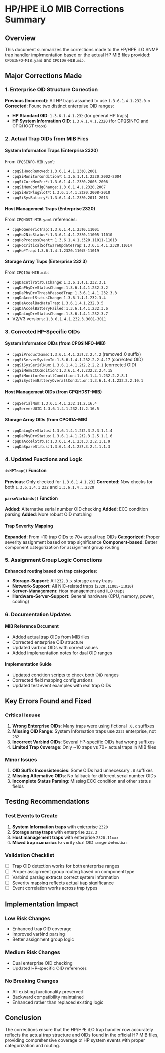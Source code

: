 # HP/HPE iLO MIB Corrections Summary

## Overview
This document summarizes the corrections made to the HP/HPE iLO SNMP trap handler implementation based on the actual HP MIB files provided: `CPQSINFO-MIB.yaml` and `CPQIDA-MIB.mib`.

## Major Corrections Made

### 1. Enterprise OID Structure Correction
**Previous (Incorrect)**: All HP traps assumed to use `1.3.6.1.4.1.232.0.x`
**Corrected**: Found two distinct enterprise OID ranges:
- **HP Standard OID**: `1.3.6.1.4.1.232` (for general HP traps)
- **HP System Information OID**: `1.3.6.1.4.1.2320` (for CPQSINFO and CPQHOST traps)

### 2. Actual Trap OIDs from MIB Files

#### System Information Traps (Enterprise 2320)
From `CPQSINFO-MIB.yaml`:
- `cpqSiHoodRemoved`: `1.3.6.1.4.1.2320.2001`
- `cpqSiMonitorCondition*`: `1.3.6.1.4.1.2320.2002-2004`
- `cpqSiCorrMemErr*`: `1.3.6.1.4.1.2320.2005-2006`
- `cpqSiMemConfigChange`: `1.3.6.1.4.1.2320.2007`
- `cpqSiHotPlugSlot*`: `1.3.6.1.4.1.2320.2008-2010`
- `cpqSiSysBattery*`: `1.3.6.1.4.1.2320.2011-2013`

#### Host Management Traps (Enterprise 2320)
From `CPQHOST-MIB.yaml` references:
- `cpqHoGenericTrap`: `1.3.6.1.4.1.2320.11001`
- `cpqHo2NicStatus*`: `1.3.6.1.4.1.2320.11005-11010`
- `cpqHoProcessEvent*`: `1.3.6.1.4.1.2320.11011-11013`
- `cpqHoCriticalSoftwareUpdateTrap`: `1.3.6.1.4.1.2320.11014`
- `cpqHo*Trap`: `1.3.6.1.4.1.2320.11015-11019`

#### Storage Array Traps (Enterprise 232.3)
From `CPQIDA-MIB.mib`:
- `cpqDaCntlrStatusChange`: `1.3.6.1.4.1.232.3.1`
- `cpqDaPhyDrvStatusChange`: `1.3.6.1.4.1.232.3.2`
- `cpqDaPhyDrvThreshPassedTrap`: `1.3.6.1.4.1.232.3.3`
- `cpqDaAccelStatusChange`: `1.3.6.1.4.1.232.3.4`
- `cpqDaAccelBadDataTrap`: `1.3.6.1.4.1.232.3.5`
- `cpqDaAccelBatteryFailed`: `1.3.6.1.4.1.232.3.6`
- `cpqDaLogDrvStatusChange`: `1.3.6.1.4.1.232.3.7`
- V2/V3 versions: `1.3.6.1.4.1.232.3.3001-3011`

### 3. Corrected HP-Specific OIDs

#### System Information OIDs (from CPQSINFO-MIB)
- `cpqSiProductName`: `1.3.6.1.4.1.232.2.2.4.2` (removed .0 suffix)
- `cpqSiServerSystemId`: `1.3.6.1.4.1.232.2.2.4.17` (corrected OID)
- `cpqSiSysSerialNum`: `1.3.6.1.4.1.232.2.2.2.1` (corrected OID)
- `cpqSiMemECCCondition`: `1.3.6.1.4.1.232.2.2.4.15`
- `cpqSiMonitorOverallCondition`: `1.3.6.1.4.1.232.2.2.8.1`
- `cpqSiSystemBatteryOverallCondition`: `1.3.6.1.4.1.232.2.2.10.1`

#### Host Management OIDs (from CPQHOST-MIB)
- `cpqSerialNum`: `1.3.6.1.4.1.232.11.2.16.4`
- `cpqServerUUID`: `1.3.6.1.4.1.232.11.2.16.5`

#### Storage Array OIDs (from CPQIDA-MIB)
- `cpqDaLogDrvStatus`: `1.3.6.1.4.1.232.3.2.3.1.1.4`
- `cpqDaPhyDrvStatus`: `1.3.6.1.4.1.232.3.2.5.1.1.6`
- `cpqDaAccelStatus`: `1.3.6.1.4.1.232.3.2.2.1.1.9`
- `cpqDaSpareStatus`: `1.3.6.1.4.1.232.3.2.4.1.1.3`

### 4. Updated Functions and Logic

#### `isHPTrap()` Function
**Previous**: Only checked for `1.3.6.1.4.1.232`
**Corrected**: Now checks for both `1.3.6.1.4.1.232` and `1.3.6.1.4.1.2320`

#### `parseVarbinds()` Function
**Added**: Alternative serial number OID checking
**Added**: ECC condition parsing
**Added**: More robust OID matching

#### Trap Severity Mapping
**Expanded**: From ~10 trap OIDs to 70+ actual trap OIDs
**Categorized**: Proper severity assignment based on trap significance
**Component-based**: Better component categorization for assignment group routing

### 5. Assignment Group Logic Corrections
**Enhanced routing based on trap categories**:
- **Storage-Support**: All `232.3.x` storage array traps
- **Network-Support**: All NIC-related traps (`2320.11005-11010`)
- **Server-Management**: Host management and iLO traps
- **Hardware-Server-Support**: General hardware (CPU, memory, power, cooling)

### 6. Documentation Updates

#### MIB Reference Document
- Added actual trap OIDs from MIB files
- Corrected enterprise OID structure
- Updated varbind OIDs with correct values
- Added implementation notes for dual OID ranges

#### Implementation Guide
- Updated condition scripts to check both OID ranges
- Corrected field mapping configurations
- Updated test event examples with real trap OIDs

## Key Errors Found and Fixed

### Critical Issues
1. **Wrong Enterprise OIDs**: Many traps were using fictional `.0.x` suffixes
2. **Missing OID Range**: System Information traps use `2320` enterprise, not `232`
3. **Incorrect Varbind OIDs**: Several HP-specific OIDs had wrong suffixes
4. **Limited Trap Coverage**: Only ~10 traps vs 70+ actual traps in MIB files

### Minor Issues
1. **OID Suffix Inconsistencies**: Some OIDs had unnecessary `.0` suffixes
2. **Missing Alternative OIDs**: No fallback for different serial number OIDs
3. **Incomplete Status Parsing**: Missing ECC condition and other status fields

## Testing Recommendations

### Test Events to Create
1. **System Information traps** with enterprise `2320`
2. **Storage array traps** with enterprise `232.3`
3. **Host management traps** with enterprise `2320.11xxx`
4. **Mixed trap scenarios** to verify dual OID range detection

### Validation Checklist
- [ ] Trap OID detection works for both enterprise ranges
- [ ] Proper assignment group routing based on component type
- [ ] Varbind parsing extracts correct system information
- [ ] Severity mapping reflects actual trap significance
- [ ] Event correlation works across trap types

## Implementation Impact

### Low Risk Changes
- Enhanced trap OID coverage
- Improved varbind parsing
- Better assignment group logic

### Medium Risk Changes
- Dual enterprise OID checking
- Updated HP-specific OID references

### No Breaking Changes
- All existing functionality preserved
- Backward compatibility maintained
- Enhanced rather than replaced existing logic

## Conclusion
The corrections ensure that the HP/HPE iLO trap handler now accurately reflects the actual trap structure and OIDs found in the official HP MIB files, providing comprehensive coverage of HP system events with proper categorization and routing.